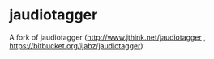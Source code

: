 # jaudiotagger
A fork of   jaudiotagger (http://www.jthink.net/jaudiotagger , https://bitbucket.org/ijabz/jaudiotagger)
